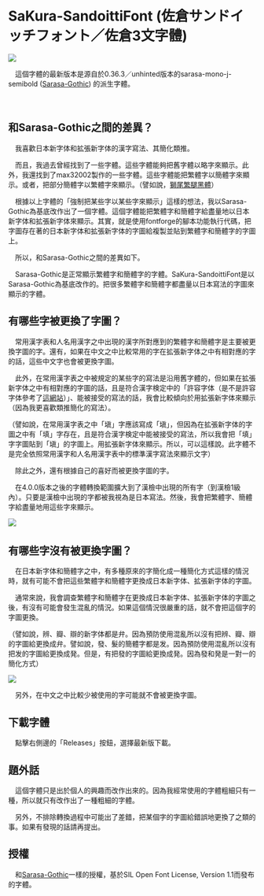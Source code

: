 # SaKura-SandoittiFont (佐倉サンドイッチフォント／佐倉3文字體)

![](https://i.imgur.com/ic71ea5.png)

　這個字體的最新版本是源自於0.36.3／unhinted版本的sarasa-mono-j-semibold ([Sarasa-Gothic](https://github.com/be5invis/Sarasa-Gothic)) 的派生字體。

　　
　
## 和Sarasa-Gothic之間的差異？

　我喜歡日本新字体和拡張新字体的漢字寫法、其簡化類推。

　而且，我過去曾經找到了一些字體。這些字體能夠把舊字體以略字來顯示。此外，我還找到了max32002製作的一些字體。這些字體能把繁體字以簡體字來顯示。或者，把部分簡體字以繁體字來顯示。（譬如說，[獅尾繁腿黑體](https://github.com/max32002/swei-fan-leg)）

　根據以上字體的「強制把某些字以某些字來顯示」這樣的想法，我以Sarasa-Gothic為基底改作出了一個字體。這個字體能把繁體字和簡體字給盡量地以日本新字体和拡張新字体來顯示。其實，就是使用fontforge的腳本功能執行代碼，把字圖存在著的日本新字体和拡張新字体的字圖給複製並貼到繁體字和簡體字的字圖上。

　所以，和Sarasa-Gothic之間的差異如下。

　Sarasa-Gothic是正常顯示繁體字和簡體字的字體。SaKura-SandoittiFont是以Sarasa-Gothic為基底改作的。把很多繁體字和簡體字都盡量以日本寫法的字圖來顯示的字體。
　
　
　
## 有哪些字被更換了字圖？

　常用漢字表和人名用漢字之中出現的漢字所對應到的繁體字和簡體字是主要被更換字圖的字。還有，如果在中文之中比較常用的字在拡張新字体之中有相對應的字的話，這些中文字也會被更換字圖。

　此外，在常用漢字表之中被規定的某些字的寫法是沿用舊字體的，但如果在拡張新字体之中有相對應的字圖的話，且是符合漢字検定中的「許容字体（是不是許容字体參考了[這網站](https://kanji.jitenon.jp/)）」、能被接受的寫法的話，我會比較傾向於用拡張新字体來顯示（因為我更喜歡類推簡化的寫法）。

（譬如說，在常用漢字表之中「塡」字應該寫成「塡」，但因為在拡張新字体的字圖之中有「填」字存在，且是符合漢字検定中能被接受的寫法，所以我會把「填」字字圖貼到「塡」的字圖上。用拡張新字体來顯示。所以，可以這樣說。此字體不是完全依照常用漢字和人名用漢字表中的標準漢字寫法來顯示文字）

　除此之外，還有根據自己的喜好而被更換字圖的字。
 
　在4.0.0版本之後的字體轉換範圍擴大到了漢檢中出現的所有字（到漢檢1級內）。只要是漢檢中出現的字都被我視為是日本寫法。然後，我會把繁體字、簡體字給盡量地用這些字來顯示。
 
 ![](https://i.imgur.com/GZLaz3d.png)
　
　
　
## 有哪些字沒有被更換字圖？

　在日本新字体和簡體字之中，有多種原來的字簡化成一種簡化方式這樣的情況時，就有可能不會把這些繁體字和簡體字更換成日本新字体、拡張新字体的字圖。

　通常來說，我會調查繁體字和簡體字在更換成日本新字体、拡張新字体的字圖之後，有沒有可能會發生混亂的情況。如果這個情況很嚴重的話，就不會把這個字的字圖更換。

（譬如說，辨、瓣、辯的新字体都是弁。因為預防使用混亂所以沒有把辨、瓣、辯的字圖給更換成弁。譬如說，發、髮的簡體字都是发。因為預防使用混亂所以沒有把发的字圖給更換成発。但是，有把發的字圖給更換成発。因為發和発是一對一的簡化方式）

![](https://i.imgur.com/mnuaEOG.png)

　另外，在中文之中比較少被使用的字可能就不會被更換字圖。
　
　
　
## 下載字體

　點擊右側邊的「Releases」按鈕，選擇最新版下載。
　
　
　
## 題外話

　這個字體只是出於個人的興趣而改作出來的。因為我經常使用的字體粗細只有一種，所以就只有改作出了一種粗細的字體。

　另外，不排除轉換過程中可能出了差錯，把某個字的字圖給錯誤地更換了之類的事。如果有發現的話請再提出。
　
　
　
## 授權

　和[Sarasa-Gothic](https://github.com/be5invis/Sarasa-Gothic)一樣的授權，基於SIL Open Font License, Version 1.1而發布的字體。
　
